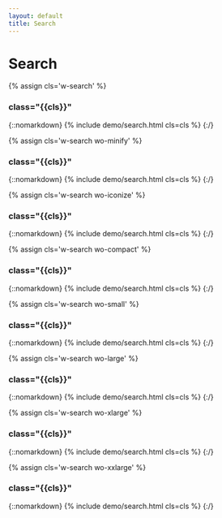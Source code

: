 ```yaml
---
layout: default
title: Search
---
```


# Search

{% assign cls='w-search' %}
### class="{{cls}}"
{::nomarkdown}
{% include demo/search.html cls=cls %}
{:/}

{% assign cls='w-search wo-minify' %}
### class="{{cls}}"
{::nomarkdown}
{% include demo/search.html cls=cls %}
{:/}

{% assign cls='w-search wo-iconize' %}
### class="{{cls}}"
{::nomarkdown}
{% include demo/search.html cls=cls %}
{:/}

{% assign cls='w-search wo-compact' %}
### class="{{cls}}"
{::nomarkdown}
{% include demo/search.html cls=cls %}
{:/}

{% assign cls='w-search wo-small' %}
### class="{{cls}}"
{::nomarkdown}
{% include demo/search.html cls=cls %}
{:/}

{% assign cls='w-search wo-large' %}
### class="{{cls}}"
{::nomarkdown}
{% include demo/search.html cls=cls %}
{:/}

{% assign cls='w-search wo-xlarge' %}
### class="{{cls}}"
{::nomarkdown}
{% include demo/search.html cls=cls %}
{:/}

{% assign cls='w-search wo-xxlarge' %}
### class="{{cls}}"
{::nomarkdown}
{% include demo/search.html cls=cls %}
{:/}
